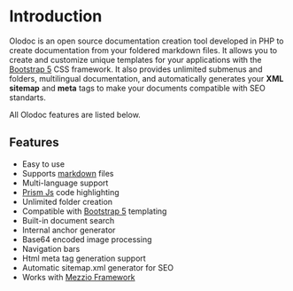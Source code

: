 
# Introduction

Olodoc is an open source documentation creation tool developed in PHP to create documentation from your foldered markdown files. It allows you to create and customize unique templates for your applications with the <a href="https://getbootstrap.com/" target="_blank">Bootstrap 5</a> CSS framework. It also provides unlimited submenus and folders, multilingual documentation, and automatically generates your <b>XML sitemap</b> and <b>meta</b> tags to make your documents compatible with SEO standarts.

All Olodoc features are listed below.

## Features

* Easy to use
* Supports <a href="https://www.markdownguide.org/" target="_blank">markdown</a> files
* Multi-language support
* <a href="https://prismjs.com/" target="_blank">Prism Js</a> code highlighting
* Unlimited folder creation
* Compatible with <a href="https://getbootstrap.com/" target="_blank">Bootstrap 5</a> templating
* Built-in document search
* Internal anchor generator
* Base64 encoded image processing
* Navigation bars
* Html meta tag generation support
* Automatic sitemap.xml generator for SEO
* Works with <a href="https://docs.mezzio.dev/" target="_blank">Mezzio Framework</a>